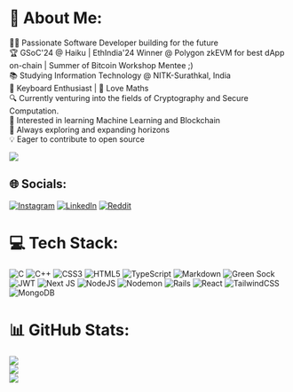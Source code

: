 # 💫 About Me:
👨‍💻 Passionate Software Developer building for the future <br>
🏆 GSoC'24 @ Haiku | EthIndia'24 Winner @ Polygon zkEVM for best dApp on-chain | Summer of Bitcoin Workshop Mentee ;)<br>
📚 Studying Information Technology @ NITK-Surathkal, India<br>
🎹 Keyboard Enthusiast | 🔢 Love Maths<br>
🔍 Currently venturing into the fields of Cryptography and Secure Computation.<br>
🤖 Interested in learning Machine Learning and Blockchain<br>
🌟 Always exploring and expanding horizons<br>
💡 Eager to contribute to open source<br>

[![](https://visitcount.itsvg.in/api?id=Calisto-Mathias&icon=2&color=6)](https://visitcount.itsvg.in)
## 🌐 Socials:
[![Instagram](https://img.shields.io/badge/Instagram-%23E4405F.svg?logo=Instagram&logoColor=white)](https://instagram.com/calisto_mathias) [![LinkedIn](https://img.shields.io/badge/LinkedIn-%230077B5.svg?logo=linkedin&logoColor=white)](https://linkedin.com/in/calisto-mathias) [![Reddit](https://img.shields.io/badge/Reddit-%23FF4500.svg?logo=Reddit&logoColor=white)](https://reddit.com/user/Calisto_Mathias) 

# 💻 Tech Stack:
![C](https://img.shields.io/badge/c-%2300599C.svg?style=for-the-badge&logo=c&logoColor=white) ![C++](https://img.shields.io/badge/c++-%2300599C.svg?style=for-the-badge&logo=c%2B%2B&logoColor=white) ![CSS3](https://img.shields.io/badge/css3-%231572B6.svg?style=for-the-badge&logo=css3&logoColor=white) ![HTML5](https://img.shields.io/badge/html5-%23E34F26.svg?style=for-the-badge&logo=html5&logoColor=white) ![TypeScript](https://img.shields.io/badge/typescript-%23007ACC.svg?style=for-the-badge&logo=typescript&logoColor=white) ![Markdown](https://img.shields.io/badge/markdown-%23000000.svg?style=for-the-badge&logo=markdown&logoColor=white) ![Green Sock](https://img.shields.io/badge/green%20sock-88CE02?style=for-the-badge&logo=greensock&logoColor=white) ![JWT](https://img.shields.io/badge/JWT-black?style=for-the-badge&logo=JSON%20web%20tokens) ![Next JS](https://img.shields.io/badge/Next-black?style=for-the-badge&logo=next.js&logoColor=white) ![NodeJS](https://img.shields.io/badge/node.js-6DA55F?style=for-the-badge&logo=node.js&logoColor=white) ![Nodemon](https://img.shields.io/badge/NODEMON-%23323330.svg?style=for-the-badge&logo=nodemon&logoColor=%BBDEAD) ![Rails](https://img.shields.io/badge/rails-%23CC0000.svg?style=for-the-badge&logo=ruby-on-rails&logoColor=white) ![React](https://img.shields.io/badge/react-%2320232a.svg?style=for-the-badge&logo=react&logoColor=%2361DAFB) ![TailwindCSS](https://img.shields.io/badge/tailwindcss-%2338B2AC.svg?style=for-the-badge&logo=tailwind-css&logoColor=white) ![MongoDB](https://img.shields.io/badge/MongoDB-%234ea94b.svg?style=for-the-badge&logo=mongodb&logoColor=white)
# 📊 GitHub Stats:
![](https://github-readme-stats.vercel.app/api?username=Calisto-Mathias&theme=dark&hide_border=false&include_all_commits=false&count_private=false)<br/>
![](https://github-readme-streak-stats.herokuapp.com/?user=Calisto-Mathias&theme=dark&hide_border=false)<br/>
![](https://github-readme-stats.vercel.app/api/top-langs/?username=Calisto-Mathias&theme=dark&hide_border=false&include_all_commits=false&count_private=false&layout=compact)

<!-- Proudly created with GPRM ( https://gprm.itsvg.in ) -->
